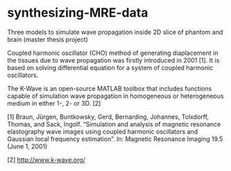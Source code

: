 # synthesizing-MRE-data
Three models to simulate wave propagation inside 2D slice of phantom and brain (master thesis project)

Coupled harmonic oscillator (CHO) method of generating diaplacement in the tissues due to wave propagation was firstly introduced in 2001 [1]. It is based on solving differential equation for a system of coupled harmonic oscillators.

The K-Wave is an open-source MATLAB toolbox that includes functions capable of simulation wave propagation in homogeneous or heterogeneous medium in either 1-, 2- or 3D. [2]


[1] Braun, Jürgen, Buntkowsky, Gerd, Bernarding, Johannes, Tolxdorff, Thomas, and Sack, Ingolf. “Simulation and analysis of magnetic resonance elastography wave images using coupled harmonic oscillators and Gaussian local frequency estimation”. In: Magnetic Resonance Imaging 19.5 (June 1, 2001)

[2] http://www.k-wave.org/
